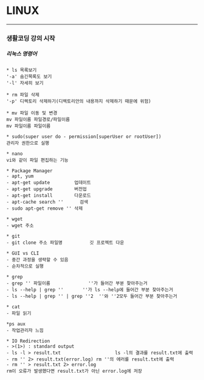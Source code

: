 

# LINUX
___________________________________________________________________________________________________________________________________________________________________________________
### 생활코딩 강의 시작

##### 리눅스 명령어

	* ls 목록보기
	'-a' 숨긴목록도 보기
	'-l' 자세히 보기
	
	* rm 파일 삭제
	'-p' 디렉토리 삭제하기(디렉토리안의 내용까지 삭제하기 때문에 위험)
	
	* mv 파일 이동 및 변경
	mv 파일이름 파일경로/파일이름
	mv 파일이름 파일이름
	
	* sudo(super user do - permission[superUser or rootUser])
	관리자 권한으로 실행
	
	* nano
	vi와 같이 파일 편집하는 기능
	
	* Package Manager
	- apt, yum
	- apt-get update         업데이트
	- apt-get upgrade        버전업
	- apt-get install        다운로드
	- apt-cache search ''      검색
	- sudo apt-get remove '' 삭제

	* wget
	- wget 주소
	
	* git
	- git clone 주소 파일명 			깃 프로젝트 다운
	
	* GUI vs CLI
	- 중간 과정을 생략할 수 있음
	- 순차적으로 실행
	
	* grep
	- grep '' 파일이름				''가 들어간 부분 찾아주는거
	- ls --help | grep ''	 	''가 ls --help에 들어간 부분 찾아주는거
	- ls --help | grep '' | grep ''2  ''와 ''2모두 들어간 부분 찾아주는거
	
	* cat
	- 파일 읽기
	
	*ps aux 
	- 작업관리자 느낌
	
	* IO Redirection
	- >(1>) : standard output
	- ls -l > result.txt 					ls -l의 결과를 result.txt에 출력
	- rm '' 2> result.txt(error.log) rm ''의 에러를 result.txt에 출력
	- rm '' > result.txt 2> error.log 
	rm이 오류가 발생했다면 result.txt가 아닌 error.log에 저장
	
	
	
	
	
	
	
	
	
	
	
	
	
	
	
	